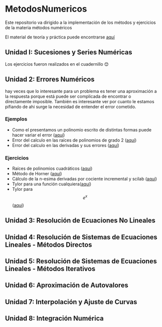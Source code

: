 # MetodosNumericos
Este repositorio va dirigido a la implementación de los métodos y ejercicios de la materia métodos numéricos

El material de teoría y práctica puede encontrarse [aquí](https://github.com/JoaquinCaporalini/MetodosNumericos/tree/main/Material)

## Unidad I: Sucesiones y Series Numéricas

Los ejercicios fueron realizados en el cuadernillo 😊

## Unidad 2: Errores Numéricos
hay veces que lo interesante para un problema es tener una aproximación a la respuesta porque está puede ser complicada de encontrar o directamente imposible. También es interesante ver por cuanto le estamos pifiando de ahi surge la necesidad de entender el error cometido.

### Ejemplos

- Como el presentamos un polinomio escrito de distintas formas puede hacer variar el error ([aquí](U2/p2ej1_Polinomios.sce))
- Error del calculo en las raíces de polinomios de grado 2 ([aquí](U2/p2ej2_Cuadraticos.sce))
- Error del calculo en las derivadas y sus errores ([aquí](U2/p2ej3_Derivadas.sce))

### Ejercicios
- Raíces de polinomios cuadráticos ([aquí](U2/p2e1_raicesPolCuaratico.sce))
- Método de Horner ([aquí](U2/p2e3_horner.sce))
- Cálculo de la n-esima derivadas por cociente incremental y scilab ([aquí](U2/p2e4_derivadas.sce))
- Tylor para una función cualquiera([aquí](U2/p2e5_tylor.sce))
- Tylor para $$e^x$$ ([aquí](U2/p2e6_tylor_ex.sce))

## Unidad 3: Resolución de Ecuaciones No Lineales
## Unidad 4: Resolución de Sistemas de Ecuaciones Lineales - Métodos Directos
## Unidad 5: Resolución de Sistemas de Ecuaciones Lineales - Métodos Iterativos
## Unidad 6: Aproximación de Autovalores
## Unidad 7: Interpolación y Ajuste de Curvas
## Unidad 8: Integración Numérica